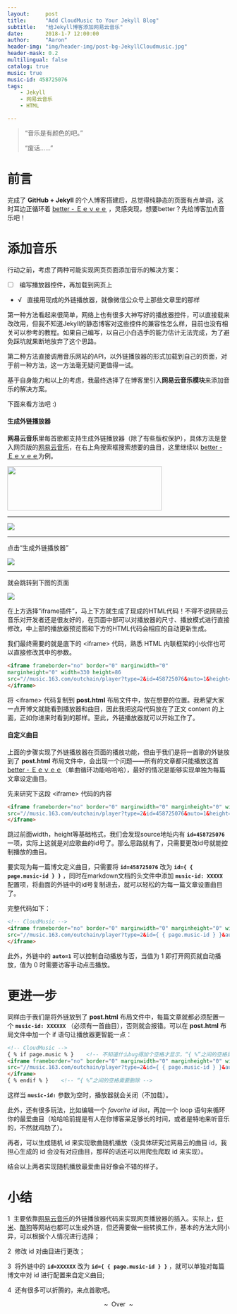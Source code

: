 ```yaml
---
layout:     post
title:      "Add CloudMusic to Your Jekyll Blog"
subtitle:   "给Jekyll博客添加网易云音乐"
date:       2018-1-7 12:00:00
author:     "Aaron"
header-img: "img/header-img/post-bg-JekyllCloudmusic.jpg"
header-mask: 0.2
multilingual: false
catalog: true
music: true
music-id: 458725076
tags:
    - Jekyll
    - 网易云音乐
    - HTML

---
```



> “音乐是有颜色的吧。”
>
> “废话……”


# 前言
完成了 **GitHub + Jekyll** 的个人博客搭建后，总觉得纯静态的页面有点单调，这时耳边正循环着 [better - Ｅｅｖｅｅ](http://music.163.com/#/song?id=458725076) ，灵感突现，想要better？先给博客加点音乐吧！

# 添加音乐
行动之前，考虑了两种可能实现网页页面添加音乐的解决方案：
- [ ] &nbsp;编写播放器控件，再加载到网页上
- &radic; &nbsp; 直接用现成的外链播放器，就像微信公众号上那些文章里的那样

第一种方法看起来很简单，网络上也有很多大神写好的播放器控件，可以直接载来改改用，但我不知道Jekyll的静态博客对这些控件的兼容性怎么样，目前也没有相关可以参考的教程。如果自己编写，以自己小白选手的能力估计无法完成，为了避免踩坑就果断地放弃了这个思路。

第二种方法直接调用音乐网站的API，以外链播放器的形式加载到自己的页面，对于前一种方法，这一方法毫无疑问更值得一试。

基于自身能力和以上的考虑，我最终选择了在博客里引入**网易云音乐模块**来添加音乐的解决方案。

下面来看方法吧 :)

#### 生成外链播放器
**网易云音乐**里每首歌都支持生成外链播放器（除了有些版权保护），具体方法是登入网页版的[网易云音乐](http://music.163.com/)，在右上角搜索框搜索想要的曲目，这里继续以 [better - Ｅｅｖｅｅ](http://music.163.com/#/song?id=458725076)为例。

<img src="/img/in-post/2018-1-7-MusicEmoji/search.png" width="350" height="100" />

---

![](/img/in-post/2018-1-7-MusicEmoji/find.png)

---

点击“生成外链播放器”

![](/img/in-post/2018-1-7-MusicEmoji/generate.png)

---

就会跳转到下图的页面

![](/img/in-post/2018-1-7-MusicEmoji/detail.png)

在上方选择“iframe插件”，马上下方就生成了现成的HTML代码！不得不说网易云音乐对开发者还是很友好的，在页面中部可以对播放器的尺寸、播放模式进行直接修改，中上部的播放器预览图和下方的HTML代码会相应的自动更新生成。

我们最终需要的就是底下的 &lt;iframe&gt; 代码，熟悉 HTML 内联框架的小伙伴也可以直接修改其中的参数。

```html
<iframe frameborder="no" border="0" marginwidth="0"
marginheight="0" width=330 height=86
src="//music.163.com/outchain/player?type=2&id=458725076&auto=1&height=66">
</iframe>
```

将 &lt;iframe&gt; 代码复制到 **post.html** 布局文件中，放在想要的位置。我希望大家一点开博文就能看到播放器和曲目，因此我把这段代码放在了正文 content 的上面，正如你进来时看到的那样。至此，外链播放器就可以开始工作了。

#### 自定义曲目
上面的步骤实现了外链播放器在页面的播放功能，但由于我们是将一首歌的外链放到了 **post.html** 布局文件中，会出现一个问题——所有的文章都只能播放这首 [better - Ｅｅｖｅｅ](http://music.163.com/#/song?id=458725076)（单曲循环功能哈哈哈），最好的情况是能够实现单独为每篇文章设定曲目。

先来研究下这段 &lt;iframe&gt; 代码的内容

```html
<iframe frameborder="no" border="0" marginwidth="0" marginheight="0" width=330 height=86
src="//music.163.com/outchain/player?type=2&id=458725076&auto=1&height=66">
</iframe>
```
跳过前面width，height等基础格式，我们会发现source地址内有 **``id=458725076``** 一项，实际上这就是对应歌曲的id号了。那么思路就有了，只需要更改id号就能控制播放的曲目。

要实现为每一篇博文定义曲目，只需要将 **``id=458725076``** 改为 **``id={ { page.music-id } }``** ，同时在markdown文档的头文件中添加 **``music-id: XXXXX``** 配置项，将曲面的外链中的id号复制进去，就可以轻松的为每一篇文章设置曲目了。

完整代码如下：
```html
<!-- CloudMusic -->
<iframe frameborder="no" border="0" marginwidth="0" marginheight="0" width=330 height=86
src="//music.163.com/outchain/player?type=2&id={ { page.music-id } }&auto=1&height=66">
</iframe>
```

此外，外链中的 **``auto=1``** 可以控制自动播放与否，当值为 1 即打开网页就自动播放，值为 0 时需要访客手动点击播放。

# 更进一步

同样由于我们是将外链放到了 **post.html** 布局文件中，每篇文章就都必须配置一个 **``music-id: XXXXXX``** （必须有一首曲目），否则就会报错。可以在 **post.html** 布局文件中加一个 if 语句让播放器更智能一点：


```html
<!-- CloudMusic -->
{ % if page.music % }    <!-- 不知道什么bug得加个空格才显示，“{ %”之间的空格需要删除 -->
<iframe frameborder="no" border="0" marginwidth="0" marginheight="0" width=330 height=86
src="//music.163.com/outchain/player?type=2&id={ { page.music-id } }&auto=1&height=66">
</iframe>
{ % endif % }    <!-- “{ %”之间的空格需要删除 -->
```

这样当 **``music-id:``** 参数为空时，播放器就会关闭（不加载）。

此外，还有很多玩法，比如编辑一个 _favorite id list_，再加一个 loop 语句来循环你的最爱曲目（哈哈哈前提是有人在你博客呆足够长的时间，或者是特地来听音乐的，不然就鸡肋了）。

再者，可以生成随机 id 来实现歌曲随机播放（没具体研究过网易云的曲目 id，我担心生成的 id 会没有对应曲目，那样的话还可以用爬虫爬取 id 来实现）。

结合以上两者实现随机播放最爱曲目好像会不错的样子。

# 小结

1 &nbsp;主要依靠[网易云音乐](http://music.163.com/)的外链播放器代码来实现网页播放器的插入。实际上，[虾米](http://www.xiami.com/)、[酷狗](http://www.kugou.com/)等网站也都可以生成外链，但还需要做一些转换工作，基本的方法大同小异，可以根据个人情况进行选择；

2 &nbsp;修改 id 对曲目进行更改；

3 &nbsp;将外链中的 **``id=XXXXXX``** 改为 **``id={ { page.music-id } }``** ，就可以单独对每篇博文中对 id 进行配置来自定义曲目;

4 &nbsp;还有很多可以折腾的，来点首歌吧。



<center>~&nbsp; Over &nbsp;~</center>
